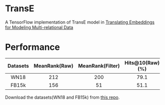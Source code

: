 # TransE
A TensorFlow implementation of TransE model in [Translating Embeddings for Modeling
Multi-relational Data](https://www.utc.fr/~bordesan/dokuwiki/_media/en/transe_nips13.pdf)

# Performance
| Datasets | MeanRank(Raw) | MeanRank(Filter) | Hits@10(Raw)(%) | Hits@10(Filter)(%) | Epochs |
| :------: | :-----------: | :--------------: | :-------------: | :----------------: | :----: |
| WN18 | 212 | 200 | 79.1 | 92.5 | 500 |
| FB15k | 156 | 51 | 51.1 | 81.3 | 1000 |

Download the datasets(WN18 and FB15k) from [this repo](https://github.com/thunlp/KB2E).
